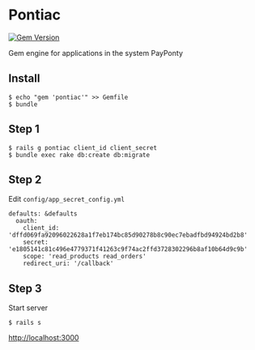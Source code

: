 # Pontiac

[![Gem Version](https://badge.fury.io/rb/pontiac.png)](http://badge.fury.io/rb/pontiac)

Gem engine for applications in the system PayPonty

## Install

    $ echo "gem 'pontiac'" >> Gemfile
    $ bundle

## Step 1

    $ rails g pontiac client_id client_secret
    $ bundle exec rake db:create db:migrate 

## Step 2

Edit `config/app_secret_config.yml`

    defaults: &defaults
      oauth:
        client_id: 'dffd069fa92096022628a1f7eb174bc85d90278b8c90ec7ebadfbd94924bd2b8'
        secret: 'e1805141c81c496e4779371f41263c9f74ac2ffd3728302296b8af10b64d9c9b'
        scope: 'read_products read_orders'
        redirect_uri: '/callback'

## Step 3

Start server

    $ rails s

[http://localhost:3000](http://localhost:3000)

